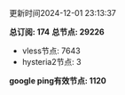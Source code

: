 更新时间2024-12-01 23:13:37

**总订阅: 174**
**总节点: 29226**
- vless节点: 7643
- hysteria2节点: 3

**google ping有效节点: 1120**
